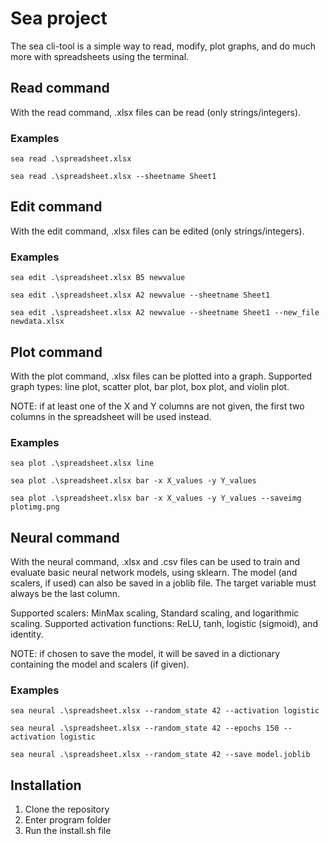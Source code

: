 # Sea project

The sea cli-tool is a simple way to read, modify, plot graphs, and do much more with spreadsheets using the terminal.

## Read command

With the read command, .xlsx files can be read (only strings/integers).

### Examples

```console
sea read .\spreadsheet.xlsx

sea read .\spreadsheet.xlsx --sheetname Sheet1
```

## Edit command

With the edit command, .xlsx files can be edited (only strings/integers).

### Examples

```console
sea edit .\spreadsheet.xlsx B5 newvalue

sea edit .\spreadsheet.xlsx A2 newvalue --sheetname Sheet1

sea edit .\spreadsheet.xlsx A2 newvalue --sheetname Sheet1 --new_file newdata.xlsx
```

## Plot command

With the plot command, .xlsx files can be plotted into a graph.
Supported graph types: line plot, scatter plot, bar plot, box plot, and violin plot.

NOTE: if at least one of the X and Y columns are not given, the first two columns in the spreadsheet will be used instead.

### Examples

```console
sea plot .\spreadsheet.xlsx line

sea plot .\spreadsheet.xlsx bar -x X_values -y Y_values

sea plot .\spreadsheet.xlsx bar -x X_values -y Y_values --saveimg plotimg.png
```

## Neural command

With the neural command, .xlsx and .csv files can be used to train and evaluate basic neural network models, using sklearn.
The model (and scalers, if used) can also be saved in a joblib file. The target variable must always be the last column.

Supported scalers: MinMax scaling, Standard scaling, and logarithmic scaling.
Supported activation functions: ReLU, tanh, logistic (sigmoid), and identity.

NOTE: if chosen to save the model, it will be saved in a dictionary containing the model and scalers (if given).

### Examples

```console
sea neural .\spreadsheet.xlsx --random_state 42 --activation logistic

sea neural .\spreadsheet.xlsx --random_state 42 --epochs 150 --activation logistic

sea neural .\spreadsheet.xlsx --random_state 42 --save model.joblib
```

## Installation

1. Clone the repository
2. Enter program folder
3. Run the install.sh file

